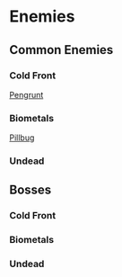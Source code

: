 # Enemies

## Common Enemies

### Cold Front

[Pengrunt](pengrunt.md)

### Biometals

[Pillbug](pillbug.md)

### Undead

## Bosses

### Cold Front

### Biometals

### Undead
